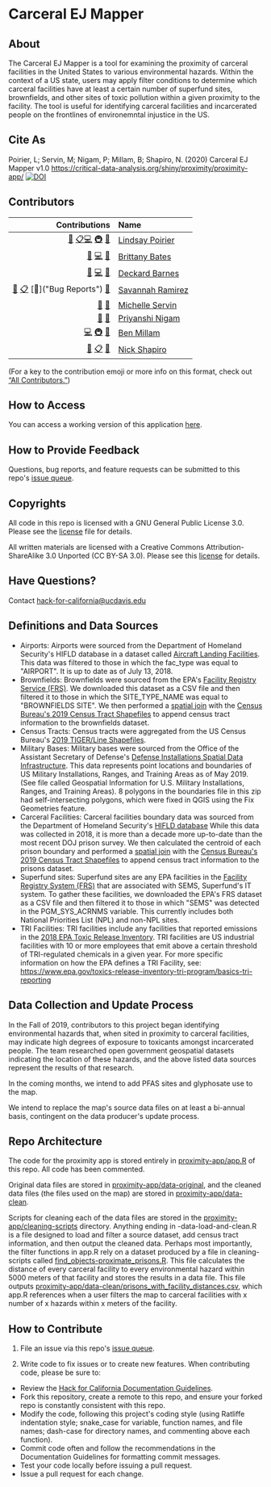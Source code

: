 # Carceral EJ Mapper

## About

The Carceral EJ Mapper is a tool for examining the proximity of carceral facilities in the United States to various environmental hazards. Within the context of a US state, users may apply filter conditions to determine which carceral facilities have at least a certain number of superfund sites, brownfields, and other sites of toxic pollution within a given proximity to the facility. The tool is useful for identifying carceral facilities and incarcerated people on the frontlines of environemntal injustice in the US.

## Cite As

Poirier, L; Servin, M; Nigam, P; Millam, B; Shapiro, N. (2020) Carceral EJ Mapper v1.0
https://critical-data-analysis.org/shiny/proximity/proximity-app/ [![DOI](https://zenodo.org/badge/DOI/10.5281/zenodo.4025271.svg)](https://doi.org/10.5281/zenodo.4025271)


## Contributors
<!-- ALL-CONTRIBUTORS-LIST:START -->
| Contributions | Name |
| ----: | :---- |
| [🔢](# "Content") [📋](# "Organizer")[💻](# "Code") [🚇](# "Infrastructure") [🤔](# "Ideas and Planning") | [Lindsay Poirier](https://github.com/lindsaypoirier) |
| [🔢](# "Content") [💻](# "Code") [🤔](# "Ideas and Planning") | [Brittany Bates](https://github.com/bee-49) |
| [🔢](# "Content") [💻](# "Code") [🤔](# "Ideas and Planning") | [Deckard Barnes](https://github.com/djbarnes24601) |
| [🔢](# "Content") [📋](# "Organizer") [🐛]("Bug Reports") [🤔](# "Ideas and Planning") | [Savannah Ramirez](https://github.com/savannahramirez2) |
| [🔢](# "Content") [🤔](# "Ideas and Planning") | [Michelle Servin](https://github.com/mservin310) |
| [🔢](# "Content") [🤔](# "Ideas and Planning") | [Priyanshi Nigam](#) |
| [💻](# "Code") [🚇](# "Infrastructure") [🤔](# "Ideas and Planning") | [Ben Millam](https://github.com/benmillam) |
| [🔢](# "Content") [📋](# "Organizer") [🤔](# "Ideas and Planning") | [Nick Shapiro](https://github.com/shapironick) |

<!-- ALL-CONTRIBUTORS-LIST:END -->

(For a key to the contribution emoji or more info on this format, check out [“All Contributors.”](https://allcontributors.org/docs/en/emoji-key))

## How to Access

You can access a working version of this application [here](http://critical-data-analysis.org/shiny/proximity/proximity-app/).

## How to Provide Feedback

Questions, bug reports, and feature requests can be submitted to this repo's [issue queue](https://github.com/Carceral-Ecologies/Carceral-Proximity-Analysis/issues).

## Copyrights
All code in this repo is licensed with a GNU General Public License 3.0. Please see the [license](https://github.com/Carceral-Ecologies/Carceral-Proximity-Analysis/blob/master/LICENSE) file for details.

All written materials are licensed with a Creative Commons Attribution-ShareAlike 3.0 Unported (CC BY-SA 3.0). Please see this [license](https://creativecommons.org/licenses/by-sa/3.0/) for details.

## Have Questions?
Contact [hack-for-california@ucdavis.edu](mailto:hack-for-california@ucdavis.edu)

## Definitions and Data Sources

* Airports: Airports were sourced from the Department of Homeland Security's HIFLD database in a dataset called [Aircraft Landing Facilities](https://hifld-geoplatform.opendata.arcgis.com/datasets/aircraft-landing-facilities). This data was filtered to those in which the fac_type was equal to "AIRPORT". It is up to date as of July 13, 2018.
* Brownfields: Brownfields were sourced from the EPA's [Facility Registry Service (FRS)](https://www.epa.gov/frs/frs-data-resources). We downloaded this dataset as a CSV file and then filtered it to those in which the SITE_TYPE_NAME was equal to "BROWNFIELDS SITE". We then performed a [spatial join](https://github.com/Carceral-Ecologies/Carceral-Proximity-Analysis/issues/13) with the [Census Bureau's 2019 Census Tract Shapefiles](https://www2.census.gov/geo/tiger/TIGER2019/TRACT/) to append census tract information to the brownfields dataset.
* Census Tracts: Census tracts were aggregated from the US Census Bureau's [2019 TIGER/Line Shapefiles](https://www2.census.gov/geo/tiger/TIGER2019/TRACT/).
* Military Bases: Military bases were sourced from the Office of the Assistant Secretary of Defense's [Defense Installations Spatial Data Infrastructure](https://www.acq.osd.mil/eie/BSI/BEI_DISDI.html). This data represents point locations and boundaries of US Military Installations, Ranges, and Training Areas as of May 2019. (See file called Geospatial Information for U.S. Military Installations, Ranges, and Training Areas). 8 polygons in the boundaries file in this zip had self-intersecting polygons, which were fixed in QGIS using the Fix Geometries feature. 
* Carceral Facilities: Carceral facilities boundary data was sourced from the Department of Homeland Security's [HIFLD database](https://hifld-geoplatform.opendata.arcgis.com/datasets/prison-boundaries/data?geometry=97.022%2C-3.069%2C-116.728%2C75.954) While this data was collected in 2018, it is more than a decade more up-to-date than the most recent DOJ prison survey. We then calculated the centroid of each prison boundary and performed a [spatial join](https://github.com/Carceral-Ecologies/Carceral-Proximity-Analysis/issues/13) with the [Census Bureau's 2019 Census Tract Shapefiles](https://www2.census.gov/geo/tiger/TIGER2019/TRACT/) to append census tract information to the prisons dataset.
* Superfund sites: Superfund sites are any EPA facilities in the [Facility Registry System (FRS)](https://www.epa.gov/frs/frs-data-resources) that are associated with SEMS, Superfund's IT system. To gather these facilities, we downloaded the EPA's FRS dataset as a CSV file and then filtered it to those in which "SEMS" was detected in the PGM_SYS_ACRNMS variable. This currently includes both National Priorities List (NPL) and non-NPL sites. 
* TRI Facilities: TRI facilities include any facilities that reported emissions in the [2018 EPA Toxic Release Inventory](https://www.epa.gov/toxics-release-inventory-tri-program/tri-basic-data-files-calendar-years-1987-2018?). TRI facilities are US industrial facilities with 10 or more employees that emit above a certain threshold of TRI-regulated chemicals in a given year. For more specific information on how the EPA defines a TRI Facility, see: https://www.epa.gov/toxics-release-inventory-tri-program/basics-tri-reporting

## Data Collection and Update Process

In the Fall of 2019, contributors to this project began identifying environmental hazards that, when sited in proximity to carceral facilities, may indicate high degrees of exposure to toxicants amongst incarcerated people. The team researched open government geospatial datasets indicating the location of these hazards, and the above listed data sources represent the results of that research. 

In the coming months, we intend to add PFAS sites and glyphosate use to the map. 

We intend to replace the map's source data files on at least a bi-annual basis, contingent on the data producer's update process.

## Repo Architecture

The code for the proximity app is stored entirely in [proximity-app/app.R](proximity-app/app.R) of this repo. All code has been commented. 

Original data files are stored in [proximity-app/data-original](proximity-app/data-original), and the cleaned data files (the files used on the map) are stored in [proximity-app/data-clean](proximity-app/data-clean). 

Scripts for cleaning each of the data files are stored in the [proximity-app/cleaning-scripts](proximity-app/cleaning-scripts) directory. Anything ending in -data-load-and-clean.R is a file designed to load and filter a source dataset, add census tract information, and then output the cleaned data. Perhaps most importantly, the filter functions in app.R rely on a dataset produced by a file in cleaning-scripts called [find_objects-proximate_prisons.R](proximity-app/cleaning-scripts/find_objects_proximate_prisons.R). This file calculates the distance of every carceral facility to every environmental hazard within 5000 meters of that facility and stores the results in a data file. This file outputs [proximity-app/data-clean/prisons_with_facility_distances.csv](proximity-app/data-clean/prisons_with_facility_distances.csv), which app.R references when a user filters the map to carceral facilities with x number of x hazards within x meters of the facility. 

## How to Contribute

1. File an issue via this repo's [issue queue](https://github.com/Carceral-Ecologies/Carceral-Proximity-Analysis/issues).

2. Write code to fix issues or to create new features. When contributing code, please be sure to:

  * Review the [Hack for California Documentation Guidelines](https://docs.google.com/document/d/1f3isQQS7uho_vto2Bf5HvbZBtUA0Pe0f7NlR_ARjTQ8/edit?usp=sharing).
  * Fork this repository, create a remote to this repo, and ensure your forked repo is constantly consistent with this repo. 
  * Modify the code, following this project's coding style (using Ratliffe indentation style; snake_case for variable, function names, and file names; dash-case for directory names, and commenting above each function).
  * Commit code often and follow the recommendations in the Documentation Guidelines for formatting commit messages. 
  * Test your code locally before issuing a pull request.
  * Issue a pull request for each change.




